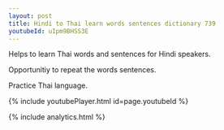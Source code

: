 ```yaml
---
layout: post
title: Hindi to Thai learn words sentences dictionary 739 
youtubeId: uIpm9BHSS3E
---
```

 
 
Helps to learn Thai words and sentences for Hindi speakers.

Opportunitiy to repeat the words sentences. 

Practice Thai language. 
 
{% include youtubePlayer.html id=page.youtubeId %}
 
 
{% include analytics.html %}